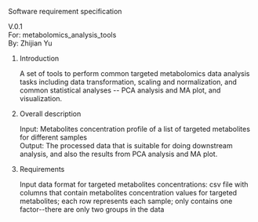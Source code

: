 Software requirement specification

V.0.1\
For: metabolomics_analysis_tools
\
By: Zhijian Yu


1.	Introduction

	A set of tools to perform common targeted metabolomics data analysis tasks including data transformation, scaling and normalization, and common statistical analyses -- PCA analysis and MA plot, and visualization.

2.	Overall description 
	
	Input: Metabolites concentration profile of a list of targeted metabolites for different samples\
	Output: The processed data that is suitable for doing downstream analysis, and also the results from PCA analysis and MA plot.
	
3.	Requirements

	Input data format for targeted metabolites concentrations: csv file with columns that contain metabolites concentration values for targeted metabolites; each row represents each sample; only contains one factor--there are only two groups in the data

